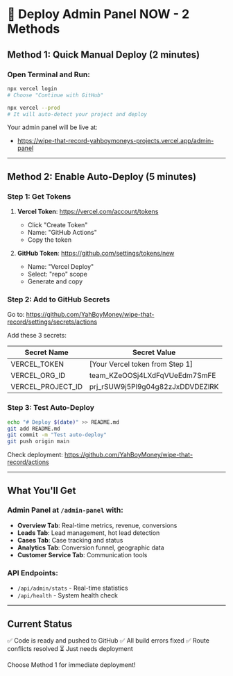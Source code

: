 # 🚀 Deploy Admin Panel NOW - 2 Methods

## Method 1: Quick Manual Deploy (2 minutes)

### Open Terminal and Run:
```bash
npx vercel login
# Choose "Continue with GitHub"

npx vercel --prod
# It will auto-detect your project and deploy
```

Your admin panel will be live at:
- https://wipe-that-record-yahboymoneys-projects.vercel.app/admin-panel

---

## Method 2: Enable Auto-Deploy (5 minutes)

### Step 1: Get Tokens
1. **Vercel Token**: https://vercel.com/account/tokens
   - Click "Create Token"
   - Name: "GitHub Actions"
   - Copy the token

2. **GitHub Token**: https://github.com/settings/tokens/new
   - Name: "Vercel Deploy"
   - Select: "repo" scope
   - Generate and copy

### Step 2: Add to GitHub Secrets
Go to: https://github.com/YahBoyMoney/wipe-that-record/settings/secrets/actions

Add these 3 secrets:

| Secret Name | Secret Value |
|------------|--------------|
| VERCEL_TOKEN | [Your Vercel token from Step 1] |
| VERCEL_ORG_ID | team_KZeOOSj4LXdFqVUeEdm7SmFE |
| VERCEL_PROJECT_ID | prj_rSUW9j5Pl9g04g82zJxDDVDEZlRK |

### Step 3: Test Auto-Deploy
```bash
echo "# Deploy $(date)" >> README.md
git add README.md
git commit -m "Test auto-deploy"
git push origin main
```

Check deployment: https://github.com/YahBoyMoney/wipe-that-record/actions

---

## What You'll Get

### Admin Panel at `/admin-panel` with:
- **Overview Tab**: Real-time metrics, revenue, conversions
- **Leads Tab**: Lead management, hot lead detection
- **Cases Tab**: Case tracking and status
- **Analytics Tab**: Conversion funnel, geographic data
- **Customer Service Tab**: Communication tools

### API Endpoints:
- `/api/admin/stats` - Real-time statistics
- `/api/health` - System health check

---

## Current Status
✅ Code is ready and pushed to GitHub
✅ All build errors fixed
✅ Route conflicts resolved
⏳ Just needs deployment

Choose Method 1 for immediate deployment!